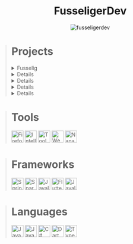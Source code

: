 <h1 align="center">FusseligerDev</h1>

<p align="center"><img src="https://komarev.com/ghpvc/?username=fusseligerdev&label=Profile%20views&color=0e75b6&style=flat" alt="fusseligerdev" /></p>

<blockquote>
    <h1>Projects</h1>
    <details>
        <summary>Fusselig</summary>
        <blockquote>
            <img src="https://avatars.githubusercontent.com/u/108151892" width="100"/>
            <br/>
            <p>Organization that is focused on efficiency and performance<p/>
            <a href="https://github.com/Fusselig">Github<a/>
        <blockquote/>
    </details>
    <details>
        <summary>FusseligesMinecraft</summary>
        <blockquote>
            <img src="https://avatars.githubusercontent.com/u/141565941" width="100"/>
            <br/>
            <p>Sub organization of Fusselig, for Minecraft specific projects<p/>
            <a href="https://github.com/FusseligesMinecraft">Github<a/>
        <blockquote/>
    </details>
    <details>
        <summary>Evil</summary>
        <blockquote>
            <img src="https://avatars.githubusercontent.com/u/127209427" width="100"/>
            <br/>
            <p>Minecraft bot mainly for kaboom.pw clones<p/>
            <a href="https://github.com/EvilDevelopment">Github<a/>
        <blockquote/>
    </details>
    <details>
        <summary>TLSChat</summary>
        <blockquote>
            <img src="https://avatars.githubusercontent.com/u/145573956" width="100"/>
            <br/>
            <p>Secure, fast and scaleable chat platform<p/>
            <a href="https://tls.chat">Website<a/>
            <a href="https://github.com/TLSChat">Github<a/>
        <blockquote/>
    </details>
    <details>
        <summary>Detailgetreu</summary>
        <blockquote>
            <img src="https://avatars.githubusercontent.com/u/181734048" width="100"/>
            <br/>
            <p>IP lookup service<p/>
            <a href="https://detailgetr.eu">Website<a/>
            <a href="https://github.com/Detailgetreu">Github<a/>
        <blockquote/>
    </details>
</blockquote>

<blockquote>
    <h1>Tools</h1>
    <img alt="Firefox" width="32" src="https://github.com/user-attachments/assets/3fc363fe-90bb-4c76-8c15-7825168a7ce0"/>
    <img alt="IntelliJ" width="32" src="https://github.com/user-attachments/assets/6d9fd039-7196-42b5-953f-5cf54e1434ff"/>
    <img alt="Toolbox" width="32" src="https://github.com/user-attachments/assets/2128f6db-cd56-4ea1-b336-aafac0f91ea1"/>
    <img alt="WebStorm" width="32" src="https://github.com/user-attachments/assets/5a93e2a1-a01f-465d-9d89-9852aa47050f"/>
    <img alt="NanaZip" width="32" src="https://github.com/user-attachments/assets/bf8f46df-4dfe-4c01-8d92-d45b068b62c3"/>
</blockquote>

<blockquote>
    <h1>Frameworks</h1>
    <img alt="Springboot" width="32" src="https://github.com/user-attachments/assets/d12afce1-fa2b-46c0-987a-ea396d97a5be"/>
    <img alt="Spark" width="32" src="https://github.com/user-attachments/assets/8d7378e6-30c6-44a1-9d86-914a153007f1"/>
    <img alt="Javalin" width="32" src="https://github.com/user-attachments/assets/44d981c8-7a00-45a9-8d19-d3d39dd53cb3"/>
    <img alt="Flutter" width="32" src="https://github.com/user-attachments/assets/459336c7-71cd-44a5-a100-378cf84f8d54"/>
    <img alt="Javalin" width="32" src="https://github.com/user-attachments/assets/7406feb0-999b-4c9e-a9c9-c0ca0e302a6a"/>
</blockquote>

<blockquote>
    <h1>Languages</h1>
    <img alt="Java" width="32" src="https://github.com/user-attachments/assets/209287b0-461a-42c7-b69f-d050b5529d6f"/>
    <img alt="Javascript" width="32" src="https://github.com/user-attachments/assets/53705257-7de0-4873-b765-d6d7181485e2"/>
    <img alt="C#" width="32" src="https://github.com/user-attachments/assets/e5f0f6b5-779c-4b17-a837-4778c0bbeb8a"/>
    <img alt="Dart" width="32" src="https://github.com/user-attachments/assets/25c504c9-66ee-44a6-8a28-ff728451c947"/>
    <img alt="Typescript" width="32" src="https://github.com/user-attachments/assets/0646586f-9473-4830-a3af-8025d88c3789"/>
</blockquote>
